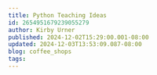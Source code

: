 ```yaml
---
title: Python Teaching Ideas
id: 2654951679239055279
author: Kirby Urner
published: 2024-12-02T15:29:00.001-08:00
updated: 2024-12-03T13:53:09.087-08:00
blog: coffee_shops
tags: 
---
```


